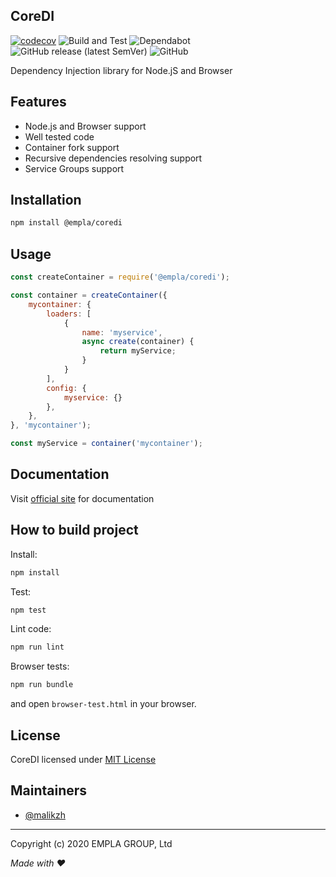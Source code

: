 ## CoreDI
[![codecov](https://codecov.io/gh/empla/coredi/branch/master/graph/badge.svg?token=X0QZUEJQ80)](https://codecov.io/gh/empla/coredi)
![Build and Test](https://github.com/empla/coredi/workflows/Build%20and%20Test/badge.svg)
![Dependabot](https://api.dependabot.com/badges/status?host=github&repo=empla/coredi)
![GitHub release (latest SemVer)](https://img.shields.io/github/v/release/empla/coredi)
![GitHub](https://img.shields.io/github/license/empla/coredi)

Dependency Injection library for Node.jS and Browser

## Features

- Node.js and Browser support
- Well tested code
- Container fork support
- Recursive dependencies resolving support
- Service Groups support

## Installation

```bash
npm install @empla/coredi
```

## Usage

```js
const createContainer = require('@empla/coredi');

const container = createContainer({
    mycontainer: {
        loaders: [
            {
                name: 'myservice',
                async create(container) {
                    return myService;
                }
            }
        ],
        config: {
            myservice: {}
        },
    },
}, 'mycontainer');

const myService = container('mycontainer');
```

## Documentation

Visit [official site](https://coredi.js.org) for documentation

## How to build project

Install:

```bash
npm install
```

Test:
```bash
npm test
```

Lint code:
```bash
npm run lint
```

Browser tests:

```bash
npm run bundle
```

and open `browser-test.html` in your browser.

## License

CoreDI licensed under [MIT License](LICENSE)

## Maintainers

- [@malikzh](https://github.com/malikzh)

----
Copyright (c) 2020 EMPLA GROUP, Ltd

*Made with ❤️*
